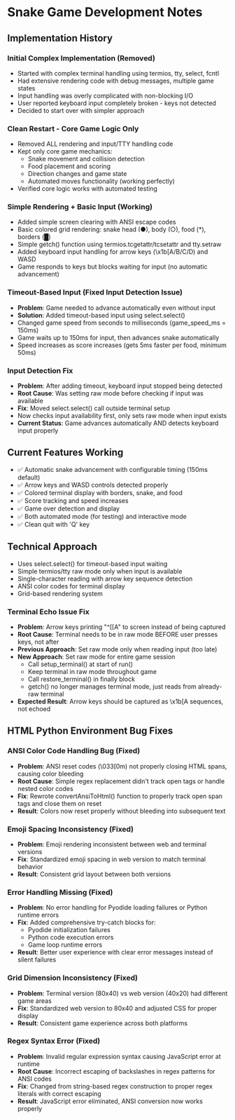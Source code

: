 # Snake Game Development Notes

## Implementation History

### Initial Complex Implementation (Removed)
- Started with complex terminal handling using termios, tty, select, fcntl
- Had extensive rendering code with debug messages, multiple game states
- Input handling was overly complicated with non-blocking I/O
- User reported keyboard input completely broken - keys not detected
- Decided to start over with simpler approach

### Clean Restart - Core Game Logic Only
- Removed ALL rendering and input/TTY handling code
- Kept only core game mechanics:
  - Snake movement and collision detection
  - Food placement and scoring
  - Direction changes and game state
  - Automated moves functionality (working perfectly)
- Verified core logic works with automated testing

### Simple Rendering + Basic Input (Working)
- Added simple screen clearing with ANSI escape codes
- Basic colored grid rendering: snake head (●), body (○), food (*), borders (█)
- Simple getch() function using termios.tcgetattr/tcsetattr and tty.setraw
- Added keyboard input handling for arrow keys (\x1b[A/B/C/D) and WASD
- Game responds to keys but blocks waiting for input (no automatic advancement)

### Timeout-Based Input (Fixed Input Detection Issue)
- **Problem**: Game needed to advance automatically even without input
- **Solution**: Added timeout-based input using select.select()
- Changed game speed from seconds to milliseconds (game_speed_ms = 150ms)
- Game waits up to 150ms for input, then advances snake automatically
- Speed increases as score increases (gets 5ms faster per food, minimum 50ms)

### Input Detection Fix
- **Problem**: After adding timeout, keyboard input stopped being detected
- **Root Cause**: Was setting raw mode before checking if input was available
- **Fix**: Moved select.select() call outside terminal setup
- Now checks input availability first, only sets raw mode when input exists
- **Current Status**: Game advances automatically AND detects keyboard input properly

## Current Features Working
- ✅ Automatic snake advancement with configurable timing (150ms default)
- ✅ Arrow keys and WASD controls detected properly  
- ✅ Colored terminal display with borders, snake, and food
- ✅ Score tracking and speed increases
- ✅ Game over detection and display
- ✅ Both automated mode (for testing) and interactive mode
- ✅ Clean quit with 'Q' key

## Technical Approach
- Uses select.select() for timeout-based input waiting
- Simple termios/tty raw mode only when input is available
- Single-character reading with arrow key sequence detection
- ANSI color codes for terminal display
- Grid-based rendering system

### Terminal Echo Issue Fix
- **Problem**: Arrow keys printing "^[[A" to screen instead of being captured
- **Root Cause**: Terminal needs to be in raw mode BEFORE user presses keys, not after
- **Previous Approach**: Set raw mode only when reading input (too late)
- **New Approach**: Set raw mode for entire game session
  - Call setup_terminal() at start of run()
  - Keep terminal in raw mode throughout game
  - Call restore_terminal() in finally block
  - getch() no longer manages terminal mode, just reads from already-raw terminal
- **Expected Result**: Arrow keys should be captured as \x1b[A sequences, not echoed

## HTML Python Environment Bug Fixes

### ANSI Color Code Handling Bug (Fixed)
- **Problem**: ANSI reset codes (\033[0m) not properly closing HTML spans, causing color bleeding
- **Root Cause**: Simple regex replacement didn't track open tags or handle nested color codes
- **Fix**: Rewrote convertAnsiToHtml() function to properly track open span tags and close them on reset
- **Result**: Colors now reset properly without bleeding into subsequent text

### Emoji Spacing Inconsistency (Fixed) 
- **Problem**: Emoji rendering inconsistent between web and terminal versions
- **Fix**: Standardized emoji spacing in web version to match terminal behavior
- **Result**: Consistent grid layout between both versions

### Error Handling Missing (Fixed)
- **Problem**: No error handling for Pyodide loading failures or Python runtime errors
- **Fix**: Added comprehensive try-catch blocks for:
  - Pyodide initialization failures
  - Python code execution errors  
  - Game loop runtime errors
- **Result**: Better user experience with clear error messages instead of silent failures

### Grid Dimension Inconsistency (Fixed)
- **Problem**: Terminal version (80x40) vs web version (40x20) had different game areas
- **Fix**: Standardized web version to 80x40 and adjusted CSS for proper display
- **Result**: Consistent game experience across both platforms

### Regex Syntax Error (Fixed)
- **Problem**: Invalid regular expression syntax causing JavaScript error at runtime
- **Root Cause**: Incorrect escaping of backslashes in regex patterns for ANSI codes
- **Fix**: Changed from string-based regex construction to proper regex literals with correct escaping
- **Result**: JavaScript error eliminated, ANSI conversion now works properly